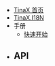 - [TinaX 首页](/cmn-hans/#TinaX)
- [TinaX.I18N](/cmn-hans/i18n/README.md)
- 手册
    - [快速开始](/cmn-hans/i18n/manual/QuickStart.md.md)
- API
    - 